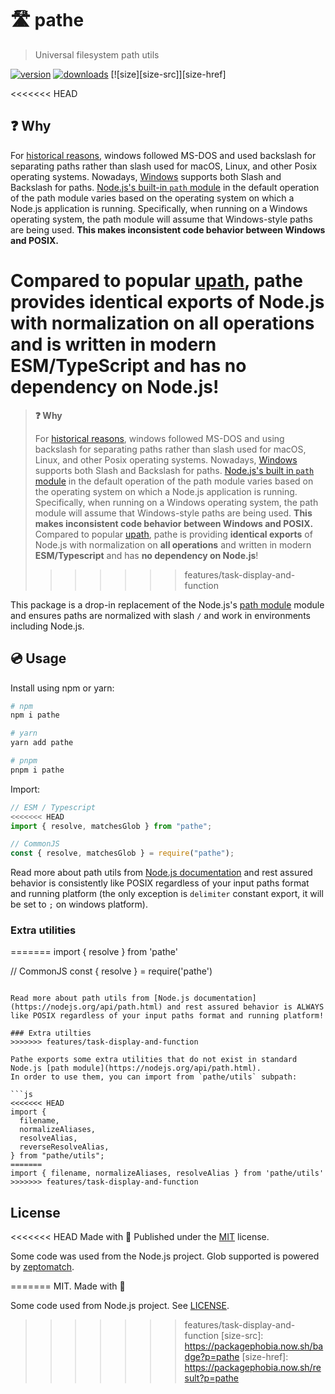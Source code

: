 # 🛣️ pathe

> Universal filesystem path utils

[![version][npm-v-src]][npm-v-href]
[![downloads][npm-d-src]][npm-d-href]
[![size][size-src]][size-href]

<<<<<<< HEAD
## ❓ Why

For [historical reasons](https://docs.microsoft.com/en-us/archive/blogs/larryosterman/why-is-the-dos-path-character), windows followed MS-DOS and used backslash for separating paths rather than slash used for macOS, Linux, and other Posix operating systems. Nowadays, [Windows](https://docs.microsoft.com/en-us/windows/win32/fileio/naming-a-file?redirectedfrom=MSDN) supports both Slash and Backslash for paths. [Node.js's built-in `path` module](https://nodejs.org/api/path.html) in the default operation of the path module varies based on the operating system on which a Node.js application is running. Specifically, when running on a Windows operating system, the path module will assume that Windows-style paths are being used. **This makes inconsistent code behavior between Windows and POSIX.**

Compared to popular [upath](https://github.com/anodynos/upath), pathe provides **identical exports** of Node.js with normalization on **all operations** and is written in modern **ESM/TypeScript** and has **no dependency on Node.js**!
=======
> **❓ Why**
>
> For [historical reasons](https://docs.microsoft.com/en-us/archive/blogs/larryosterman/why-is-the-dos-path-character), windows followed MS-DOS and using backslash for separating paths rather than slash used for macOS, Linux, and other Posix operating systems. Nowadays, [Windows](https://docs.microsoft.com/en-us/windows/win32/fileio/naming-a-file?redirectedfrom=MSDN) supports both Slash and Backslash for paths. [Node.js's built in `path` module](https://nodejs.org/api/path.html) in the default operation of the path module varies based on the operating system on which a Node.js application is running. Specifically, when running on a Windows operating system, the path module will assume that Windows-style paths are being used. **This makes inconsistent code behavior between Windows and POSIX.**
> Compared to popular [upath](https://github.com/anodynos/upath), pathe is providing **identical exports** of Node.js with normalization on **all operations** and written in modern **ESM/Typescript** and has **no dependency on Node.js**!
>>>>>>> features/task-display-and-function

This package is a drop-in replacement of the Node.js's [path module](https://nodejs.org/api/path.html) module and ensures paths are normalized with slash `/` and work in environments including Node.js.

## 💿 Usage

Install using npm or yarn:

```bash
# npm
npm i pathe

# yarn
yarn add pathe

# pnpm
pnpm i pathe
```

Import:

```js
// ESM / Typescript
<<<<<<< HEAD
import { resolve, matchesGlob } from "pathe";

// CommonJS
const { resolve, matchesGlob } = require("pathe");
```

Read more about path utils from [Node.js documentation](https://nodejs.org/api/path.html) and rest assured behavior is consistently like POSIX regardless of your input paths format and running platform (the only exception is `delimiter` constant export, it will be set to `;` on windows platform).

### Extra utilities
=======
import { resolve } from 'pathe'

// CommonJS
const { resolve } = require('pathe')
```

Read more about path utils from [Node.js documentation](https://nodejs.org/api/path.html) and rest assured behavior is ALWAYS like POSIX regardless of your input paths format and running platform!

### Extra utilties
>>>>>>> features/task-display-and-function

Pathe exports some extra utilities that do not exist in standard Node.js [path module](https://nodejs.org/api/path.html).
In order to use them, you can import from `pathe/utils` subpath:

```js
<<<<<<< HEAD
import {
  filename,
  normalizeAliases,
  resolveAlias,
  reverseResolveAlias,
} from "pathe/utils";
=======
import { filename, normalizeAliases, resolveAlias } from 'pathe/utils'
>>>>>>> features/task-display-and-function
```

## License

<<<<<<< HEAD
Made with 💛 Published under the [MIT](./LICENSE) license.

Some code was used from the Node.js project. Glob supported is powered by [zeptomatch](https://github.com/fabiospampinato/zeptomatch).

<!-- Refs -->

[npm-v-src]: https://img.shields.io/npm/v/pathe?style=flat-square
[npm-v-href]: https://npmjs.com/package/pathe
[npm-d-src]: https://img.shields.io/npm/dm/pathe?style=flat-square
[npm-d-href]: https://npmjs.com/package/pathe
[github-actions-src]: https://img.shields.io/github/workflow/status/unjs/pathe/ci/main?style=flat-square
[github-actions-href]: https://github.com/unjs/pathe/actions?query=workflow%3Aci
=======
MIT. Made with 💖

Some code used from Node.js project. See [LICENSE](./LICENSE).

<!-- Refs -->
[npm-v-src]: https://img.shields.io/npm/v/pathe?style=flat-square
[npm-v-href]: https://npmjs.com/package/pathe

[npm-d-src]: https://img.shields.io/npm/dm/pathe?style=flat-square
[npm-d-href]: https://npmjs.com/package/pathe

[github-actions-src]: https://img.shields.io/github/workflow/status/unjs/pathe/ci/main?style=flat-square
[github-actions-href]: https://github.com/unjs/pathe/actions?query=workflow%3Aci

>>>>>>> features/task-display-and-function
[size-src]: https://packagephobia.now.sh/badge?p=pathe
[size-href]: https://packagephobia.now.sh/result?p=pathe
